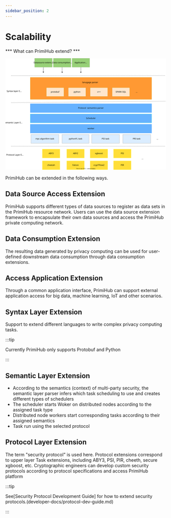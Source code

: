 ```yaml
---
sidebar_position: 2
---
```


# Scalability

*** What can PrimiHub extend? ***

![Extensilbe](./extensilbe-layer.svg)

PrimiHub can be extended in the following ways.

## Data Source Access Extension

PrimiHub supports different types of data sources to register as data sets in the PrimiHub resource network. Users can use the data source extension framework to encapsulate their own data sources and access the PrimiHub private computing network.

## Data Consumption Extension
The resulting data generated by privacy computing can be used for user-defined downstream data consumption through data consumption extensions.

## Access Application Extension

Through a common application interface, PrimiHub can support external application access for big data, machine learning, IoT and other scenarios.

## Syntax Layer Extension
Support to extend different languages to write complex privacy computing tasks.

:::tip

Currently PrimiHub only supports Protobuf and Python

:::

## Semantic Layer Extension

* According to the semantics (context) of multi-party security, the semantic layer parser infers which task scheduling to use and creates different types of schedulers
* The scheduler starts Woker on distributed nodes according to the assigned task type
* Distributed node workers start corresponding tasks according to their assigned semantics
* Task run using the selected protocol

## Protocol Layer Extension

The term "security protocol" is used here. Protocol extensions correspond to upper layer Task extensions, including ABY3, PSI, PIR, cheeth, secure xgboost, etc. Cryptographic engineers can develop custom security protocols according to protocol specifications and access PrimiHub platform

 
:::tip 

See[Security Protocol Development Guide] for how to extend security protocols.(developer-docs/protocol-dev-guide.md)

:::